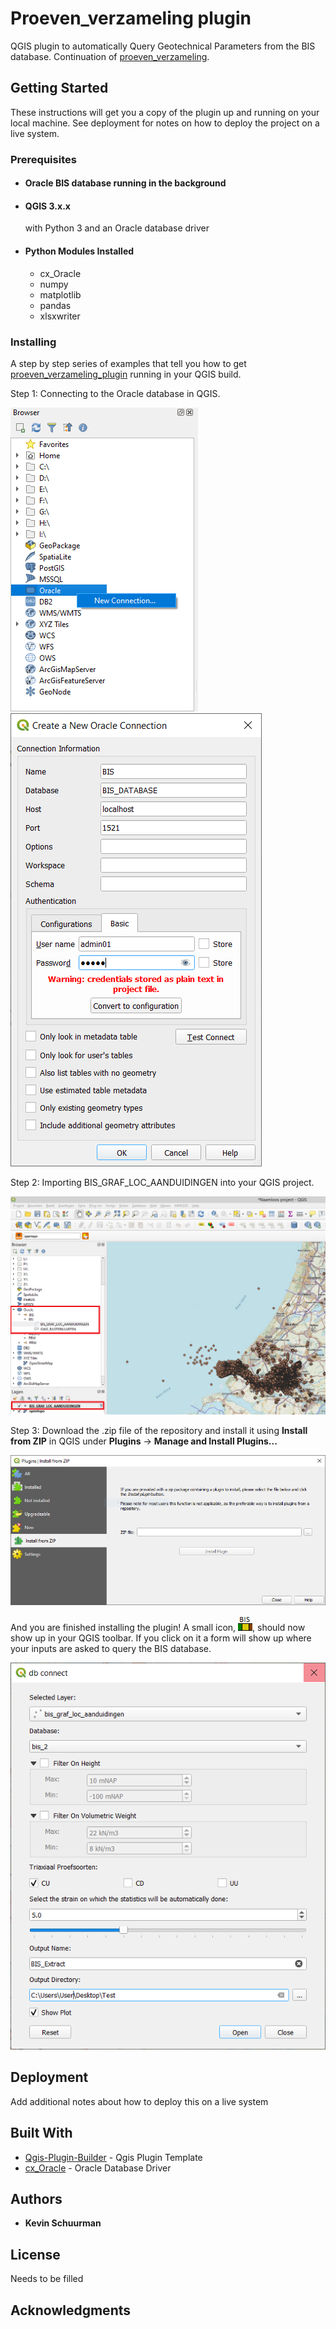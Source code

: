 # Proeven_verzameling plugin

QGIS plugin to automatically Query Geotechnical Parameters from the BIS database. Continuation of [proeven_verzameling](https://github.com/KRS-dev/proeven_verzameling).


## Getting Started

These instructions will get you a copy of the plugin up and running on your local machine. See deployment for notes on how to deploy the project on a live system.

### Prerequisites

* #### Oracle BIS database running in the background

* #### QGIS 3.x.x
  with Python 3 and an Oracle database driver 

* #### Python Modules Installed

  * cx_Oracle
  * numpy
  * matplotlib
  * pandas
  * xlsxwriter

### Installing

A step by step series of examples that tell you how to get [proeven_verzameling_plugin](https://github.com/KRS-dev/proeven_verzameling_plugin) running in your QGIS build.


Step 1: Connecting to the Oracle database in QGIS.

![new connection](/images/new_connection.png)
![GitHub Logo](/images/connection_window.PNG)

Step 2: Importing BIS_GRAF_LOC_AANDUIDINGEN into your QGIS project.

![BIS_GRAF_LOC_AANDUIDINGEN](/images/BIS_GRAF_LOC_AANDUIDINGEN.png)

Step 3: Download the .zip file of the repository and install it using __Install from ZIP__ in QGIS under __Plugins__ -> __Manage and Install Plugins...__

![install from ZIP](/images/install_from_zip.PNG)


And you are finished installing the plugin!
A small icon, ![icon](/icon.png), should now show up in your QGIS toolbar. If you click on it a form will show up where your inputs are asked to query the BIS database.

![Plugin Window](/images/plugin_window.PNG)


## Deployment

Add additional notes about how to deploy this on a live system

## Built With

* [Qgis-Plugin-Builder](https://github.com/g-sherman/Qgis-Plugin-Builder) - Qgis Plugin Template
* [cx_Oracle](https://oracle.github.io/python-cx_Oracle/) - Oracle Database Driver


## Authors

* **Kevin Schuurman** 

## License

Needs to be filled

## Acknowledgments


